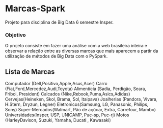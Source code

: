 # Marcas-Spark
Projeto para disciplina de Big Data 6 semestre Insper. 

### Objetivo

O projeto consiste em fazer uma análise com a web brasileira inteira e observar a relação entre as diversas marcas que mais aparecem a partir da utilização de métodos de Big Data com o PySpark.

## Lista de Marcas 

Computador (Dell,Positivo,Apple,Asus,Acer)
Carro (Fiat,Ford,Mercedez,Audi,Toyota)
Alimentícia (Sadia, Perdigão, Seara, Friboi, President)
Calcados (Nike,Rebook,Puma,Asics,Adidas)
Cervejas(Heineken, Skol, Brama, Sol, Itaipava)
Joalherias (Pandora, Vivara, H.Stern, Dryzun, Legner)
Eletronicos(Samsung, LG, Panasonic, Philips, Sony)
Super-Mercados(Walmart, Pão de açúcar, Extra, Carrefour, Mambo)
Universidades(Insper, USP, UNICAMP, Puc-sp, Puc-rj)
Motos (HarleyDavison, Suzuki, Yamaha, Ducati , Kawasaki)


